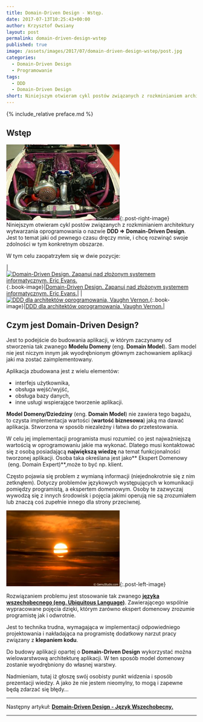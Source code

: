```yaml
---
title: Domain-Driven Design - Wstęp.
date: 2017-07-13T10:25:43+00:00
author: Krzysztof Owsiany
layout: post
permalink: domain-driven-design-wstep
published: true
image: /assets/images/2017/07/domain-driven-design-wstep/post.jpg
categories:
  - Domain-Driven Design
  - Programowanie
tags:
  - DDD
  - Domain-Driven Design
short: Niniejszym otwieram cykl postów związanych z rozkminianiem architektury wytwarzania oprogramowania o nazwie DDD => Domain-Driven Design. Jest to temat jaki od pewnego czasu dręczy mnie, i chcę rozwinąć swoje zdolności w tym konkretnym obszarze.
---
```

{% include_relative preface.md %}

## Wstęp
[![Domain-Driven Design][post]][post-big]{:.post-right-image}
Niniejszym otwieram cykl postów związanych z rozkminianiem architektury wytwarzania oprogramowania o nazwie **DDD => Domain-Driven Design**. Jest to temat jaki od pewnego czasu dręczy mnie, i chcę rozwinąć swoje zdolności w tym konkretnym obszarze.

W tym celu zaopatrzyłem się w dwie pozycje:
    
|[![Domain-Driven Design. Zapanuj nad złożonym systemem informatycznym. Eric Evans.][domdri-image]][domdri]{:.book-image}|[Domain-Driven Design. Zapanuj nad złożonym systemem informatycznym. Eric Evans.][domdri]|
|[![DDD dla architektów oprogramowania, Vaughn Vernon.][dddaro-image]][dddaro]{:.book-image}|[DDD dla architektów oprogramowania, Vaughn Vernon.][dddaro]|
    
## Czym jest Domain-Driven Design?
Jest to podejście do budowania aplikacji, w którym zaczynamy od stworzenia tak zwanego **Modelu Domeny** (eng. **Domain Model**). Sam model nie jest niczym innym jak wyodrębnionym głównym zachowaniem aplikacji jaki ma zostać zaimplementowany.
    
Aplikacja zbudowana jest z wielu elementów:
* interfejs użytkownika,
* obsługa wejść/wyjść,
* obsługa bazy danych,
* inne usługi wspierające tworzenie aplikacji.

**Model Domeny/Dziedziny** (eng. **Domain Model**) nie zawiera tego bagażu, to czysta implementacja wartości (**wartość biznesowa**) jaką ma dawać aplikacja. Stworzona w sposób niezależny i łatwa do przetestowania.
     
W celu jej implementacji programista musi rozumieć co jest najważniejszą wartością w oprogramowaniu jakie ma wykonać. Dlatego musi kontaktować się z osobą posiadającą **największą wiedzę** na temat funkcjonalności tworzonej aplikacji. Osoba taka określana jest jako** Ekspert Domenowy  (eng. Domain Expert)**,może to być np. klient.

Często pojawia się problem z wymianą informacji (niejednokrotnie się z nim zetknąłem). Dotyczy problemów językowych występujących w komunikacji pomiędzy programistą, a ekspertem domenowym. Osoby te zazwyczaj wywodzą się z innych środowisk i pojęcia jakimi operują nie są zrozumiałem lub znaczą coś zupełnie innego dla strony przeciwnej.

[![DDD][image1]][image1-big]{:.post-left-image}

Rozwiązaniem problemu jest stosowanie tak zwanego **[języka wszechobecnego (eng. Ubiquitous Language)][unbiquitous]**.
Zawierającego wspólnie wypracowane pojęcia dzięki, którym zarówno ekspert domenowy zrozumie programistę jak i odwrotnie.

Jest to technika trudna, wymagająca w implementacji odpowiedniego projektowania i nakładająca na programistę dodatkowy narzut pracy związany z **klepaniem kodu**.

Do budowy aplikacji opartej o **Domain-Driven Design** wykorzystać można wielowarstwową architekturę aplikacji. W ten sposób model domenowy zostanie wyodrębniony do własnej warstwy.
    
Nadmieniam, tutaj iż głoszę swój osobisty punkt widzenia i sposób prezentacji wiedzy. A jako że nie jestem nieomylny, to mogą i zapewne będą zdarzać się błędy...

----
Następny artykuł: **[Domain-Driven Design - Język Wszechobecny.][next]**

----

[next]: {{site.url}}/domain-driven-design-jezyk-wszechobecny

[unbiquitous]: {{site.url}}/domain-driven-design-jezyk-wszechobecny

[domdri]: http://ebookpoint.pl/view/90752/domdri.htm
[domdri-image]: https://static01.helion.com.pl/global/okladki/326x466/0ec470d7102b93516012ee4849dc3a41,domdri.jpg

[dddaro]: http://ebookpoint.pl/view/90752/dddaro.htm
[dddaro-image]: https://static01.helion.com.pl/global/okladki/326x466/91bb872731d822a7c801afc2b4e9b8cc,dddaro.jpg

[post]: /assets/images/2017/07/domain-driven-design-wstep/post.jpg
[post-big]: /assets/images/2017/07/domain-driven-design-wstep/post-big.jpg

[image1]: /assets/images/2017/07/domain-driven-design-wstep/image1.jpg
[image1-big]: /assets/images/2017/07/domain-driven-design-wstep/image1-big.jpg